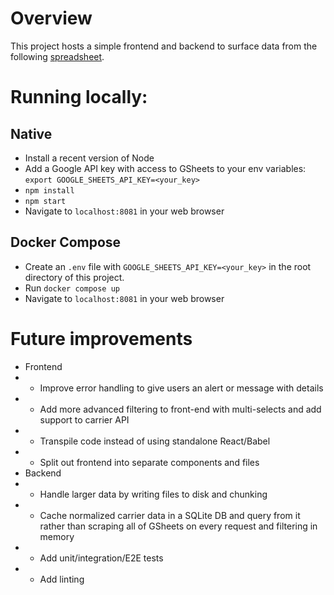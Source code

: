 #  Overview

This project hosts a simple frontend and backend to surface data from the following [spreadsheet](https://docs.google.com/spreadsheets/d/14bEe8qFkJptV0stpkIrkBw3GCADte6XuZv9jXpRllWg/edit?usp=sharing).

# Running locally:

## Native
- Install a recent version of Node
- Add a Google API key with access to GSheets to your env variables: `export GOOGLE_SHEETS_API_KEY=<your_key>`
- `npm install`
- `npm start`
- Navigate to `localhost:8081` in your web browser

## Docker Compose
- Create an `.env` file with `GOOGLE_SHEETS_API_KEY=<your_key>` in the root directory of this project.
- Run `docker compose up`
- Navigate to `localhost:8081` in your web browser

# Future improvements
- Frontend
- - Improve error handling to give users an alert or message with details
- - Add more advanced filtering to front-end with multi-selects and add support to carrier API
- - Transpile code instead of using standalone React/Babel
- - Split out frontend into separate components and files
- Backend
- - Handle larger data by writing files to disk and chunking
- - Cache normalized carrier data in a SQLite DB and query from it rather than scraping all of GSheets on every request and filtering in memory
- - Add unit/integration/E2E tests
- - Add linting
